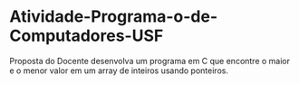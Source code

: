 # Atividade-Programa-o-de-Computadores-USF
Proposta do Docente desenvolva um programa em C que encontre o maior e o menor valor em um array de inteiros usando ponteiros.
